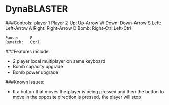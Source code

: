 # DynaBLASTER
###Controls:
                player 1        Player 2
        Up:     Up-Arrow        W
        Down:   Down-Arrow      S
        Left:   Left-Arrow      A
        Right:  Right-Arrow     D
        Bomb:   Right-Ctrl      Left-Ctrl
        
    Pause:     P
    Rematch:   Ctrl
        
###Features include:

 - 2 player local multiplayer on same keyboard
 - Bomb capacity upgrade
 - Bomb power upgrade

###Known Issues:
 - If a button that moves the player is being pressed and then the button to move in the opposite direction is pressed, the player will stop
